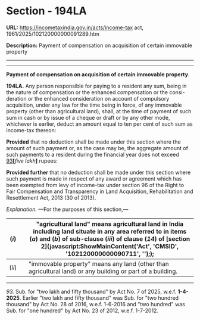 # Section - 194LA

**URL:** https://incometaxindia.gov.in/acts/income-tax act, 1961/2025/102120000000091289.htm

**Description:** Payment of compensation on acquisition of certain immovable property

---

****

**Payment of compensation on acquisition of certain immovable property**.

**194LA.** Any person responsible for paying to a resident any sum, being in the nature of compensation or the enhanced compensation or the consi-deration or the enhanced consideration on account of compulsory acquisition, under any law for the time being in force, of any immovable property (other than agricultural land), shall, at the time of payment of such sum in cash or by issue of a cheque or draft or by any other mode, whichever is earlier, deduct an amount equal to ten per cent of such sum as income-tax thereon:

**Provided** that no deduction shall be made under this section where the amount of such payment or, as the case may be, the aggregate amount of such payments to a resident during the financial year does not exceed [93](javascript:ShowFootnote\('fn93'\);)**[**_five lakh_**]** rupees:

**Provided further** that no deduction shall be made under this section where such payment is made in respect of any award or agreement which has been exempted from levy of income-tax under section 96 of the Right to Fair Compensation and Transparency in Land Acquisition, Rehabilitation and Resettlement Act, 2013 (30 of 2013).

_Explanation._ —For the purposes of this section,—

(_i_)|  |  "agricultural land" means agricultural land in India including land situate in any area referred to in items (_a_) and (_b_) of sub-clause (_iii_) of clause (_14_) of [section 2](javascript:ShowMainContent\('Act', 'CMSID', '102120000000090711', ''\););  
---|---|---  
(_ii_)|  |  "immovable property" means any land (other than agricultural land) or any building or part of a building.  
  
* * *

_93._ Sub. for "two lakh and fifty thousand" by Act No. 7 of 2025, w.e.f. **1-4-2025**. Earlier "two lakh and fifty thousand" was Sub. for "two hundred thousand" by Act No. 28 of 2016, w.e.f. 1-6-2016 and "two hundred" was Sub. for "one hundred" by Act No. 23 of 2012, w.e.f. 1-7-2012.